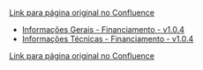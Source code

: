 [Link para página original no Confluence](https://openfinancebrasil.atlassian.net/wiki/spaces/OF/pages/17373875)

- [Informações Gerais - Financiamento - v1.0.4](../../../../../../../OF/Open%20Finance%20Brasil/Especifica%c3%a7%c3%b5es%20de%20APIs/Dados%20do%20Cliente%20%e2%80%93%20DC/[DC]%20API%20-%20Opera%c3%a7%c3%b5es%20de%20Cr%c3%a9dito%20-%20Financiamento/Hist%c3%b3rico%20de%20Especifica%c3%a7%c3%b5es%20-%20[DC]%20Financiamento/v1.0.4%20-%20Financiamento/Informa%c3%a7%c3%b5es%20Gerais%20-%20Financiamento%20-%20v1.0.4)
- [Informações Técnicas - Financiamento - v1.0.4](../../../../../../../OF/Open%20Finance%20Brasil/Especifica%c3%a7%c3%b5es%20de%20APIs/Dados%20do%20Cliente%20%e2%80%93%20DC/[DC]%20API%20-%20Opera%c3%a7%c3%b5es%20de%20Cr%c3%a9dito%20-%20Financiamento/Hist%c3%b3rico%20de%20Especifica%c3%a7%c3%b5es%20-%20[DC]%20Financiamento/v1.0.4%20-%20Financiamento/Informa%c3%a7%c3%b5es%20T%c3%a9cnicas%20-%20Financiamento%20-%20v1.0.4)

[Link para página original no Confluence](https://openfinancebrasil.atlassian.net/wiki/spaces/OF/pages/17373875)